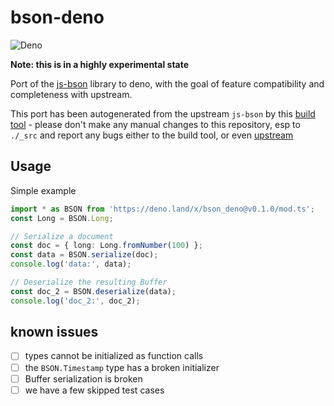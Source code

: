 # bson-deno

![Deno](https://github.com/thekorn/bson-deno/actions/workflows/deno.yml/badge.svg)

**Note: this is in a highly experimental state**

Port of the [js-bson](https://github.com/mongodb/js-bson.git) library to deno,
with the goal of feature compatibility and completeness with upstream.

This port has been autogenerated from the upstream `js-bson` by this
[build tool](https://github.com/thekorn/deno-build-mongodb-native) - please
don't make any manual changes to this repository, esp to `./_src` and report any
bugs either to the build tool, or even
[upstream](https://github.com/mongodb/js-bson)

## Usage

Simple example

```typescript
import * as BSON from 'https://deno.land/x/bson_deno@v0.1.0/mod.ts';
const Long = BSON.Long;

// Serialize a document
const doc = { long: Long.fromNumber(100) };
const data = BSON.serialize(doc);
console.log('data:', data);

// Deserialize the resulting Buffer
const doc_2 = BSON.deserialize(data);
console.log('doc_2:', doc_2);
```

## known issues

- [ ] types cannot be initialized as function calls
- [ ] the `BSON.Timestamp` type has a broken initializer
- [ ] Buffer serialization is broken
- [ ] we have a few skipped test cases
